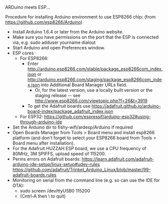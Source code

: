 ARDuino meets ESP...

Procedure for installing Arduino environment to use ESP8266 chip: (from
https://github.com/esp8266/Arduino)

- Install Arduino 1.6.4 or later from the Arduino website.
- Make sure you have permissions on the port that the ESP is connected via,
  e.g. sudo adduser yourname dialout
- Start Arduino and open Preferences window.
- ESP cores
  - For ESP8266:
    - Enter http://arduino.esp8266.com/stable/package_esp8266com_index.json or
      http://arduino.esp8266.com/staging/package_esp8266com_index.json into
      Additional Board Manager URLs field.
      - Or, for the latest version, use a locally built version or the staging
        release -- see http://www.esp8266.com/viewtopic.php?f=26&t=3919
    - To get the Adafruit boards use
      https://adafruit.github.io/arduino-board-index/package_adafruit_index.json
  - For ESP32:
    https://github.com/espressif/arduino-esp32#using-through-arduino-ide
- Set the Arduino dir to fishy-wifi/ardesp/Arduino if required
- Open Boards Manager from Tools > Board menu and install esp8266 platform
  (and don't forget to select your ESP8266 board from Tools > Board menu after
  installation).
- For the Adafruit HUZZAH ESP board, we use a CPU frequency of 80MHz, 3M
  SPIFFS, upload speed of 115200.
- Perms errors on Adafruit boards:
  https://learn.adafruit.com/adafruit-arduino-ide-setup/linux-setup#udev-rules
  https://github.com/adafruit/Trinket_Arduino_Linux/blob/master/99-adafruit-boards.rules
- Monitoring on serial from the command line (e.g. so can use the IDE for
  OTA):
  - sudo screen /dev/ttyUSB0 115200
  - (Cntrl-A then \ to quit)

